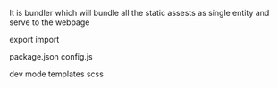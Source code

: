It is bundler which will bundle all the static assests as single entity and serve to the webpage

export 
import

package.json
config.js

dev mode
templates
scss